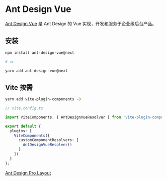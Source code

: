 # Ant Design Vue

[Ant Design Vue](https://2x.antdv.com/components/overview-cn) 是 Ant Design 的 Vue 实现，开发和服务于企业级后台产品。

## 安装

``` bash
npm install ant-design-vue@next

# or

yarn add ant-design-vue@next
```

## Vite 按需

``` bash
yarn add vite-plugin-components -D
```

``` ts
// vite.config.ts

import ViteComponents, { AntDesignVueResolver } from 'vite-plugin-components';

export default {
  plugins: [
    ViteComponents({
      customComponentResolvers: [
        AntDesignVueResolver()
      ]
    })
  ]
};
```

[Ant Design Pro Layout](https://github.com/vueComponent/pro-layout)
